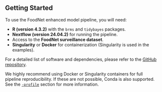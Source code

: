 ## Getting Started

To use the FoodNet enhanced model pipeline, you will need:

- **R (version 4.3.2)** with the `brms` and `tidybayes` packages.
- **Nextflow (version 24.04.2)** for running the pipeline.
- Access to the **FoodNet surveillance dataset**.
- **Singularity** or **Docker** for containerization (Singularity is used in the examples).

For a detailed list of software and dependencies, please refer to the [GitHub repository](https://github.com/CDCgov/FoodNetTrends).

We highly recommend using Docker or Singularity containers for full pipeline reproducibility. If these are not possible, Conda is also supported. See the [`-profile`](#-profile) section for more information.
